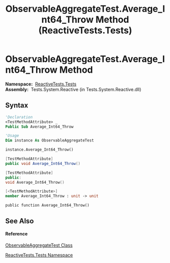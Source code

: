 ﻿---
title: ObservableAggregateTest.Average_Int64_Throw Method  (ReactiveTests.Tests)
TOCTitle: Average_Int64_Throw Method
ms:assetid: M:ReactiveTests.Tests.ObservableAggregateTest.Average_Int64_Throw
ms:mtpsurl: https://msdn.microsoft.com/en-us/library/reactivetests.tests.observableaggregatetest.average_int64_throw(v=VS.103)
ms:contentKeyID: 36619074
ms.date: 06/28/2011
mtps_version: v=VS.103
f1_keywords:
- ReactiveTests.Tests.ObservableAggregateTest.Average_Int64_Throw
dev_langs:
- CSharp
- JScript
- VB
- FSharp
- c++
---

# ObservableAggregateTest.Average\_Int64\_Throw Method

**Namespace:**  [ReactiveTests.Tests](hh289046\(v=vs.103\).md)  
**Assembly:**  Tests.System.Reactive (in Tests.System.Reactive.dll)

## Syntax

``` vb
'Declaration
<TestMethodAttribute> _
Public Sub Average_Int64_Throw
```

``` vb
'Usage
Dim instance As ObservableAggregateTest

instance.Average_Int64_Throw()
```

``` csharp
[TestMethodAttribute]
public void Average_Int64_Throw()
```

``` c++
[TestMethodAttribute]
public:
void Average_Int64_Throw()
```

``` fsharp
[<TestMethodAttribute>]
member Average_Int64_Throw : unit -> unit 
```

``` jscript
public function Average_Int64_Throw()
```

## See Also

#### Reference

[ObservableAggregateTest Class](hh314823\(v=vs.103\).md)

[ReactiveTests.Tests Namespace](hh289046\(v=vs.103\).md)


